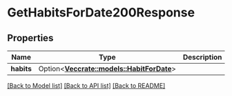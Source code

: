 # GetHabitsForDate200Response

## Properties

Name | Type | Description | Notes
------------ | ------------- | ------------- | -------------
**habits** | Option<[**Vec<crate::models::HabitForDate>**](HabitForDate.md)> |  | [optional]

[[Back to Model list]](../README.md#documentation-for-models) [[Back to API list]](../README.md#documentation-for-api-endpoints) [[Back to README]](../README.md)



